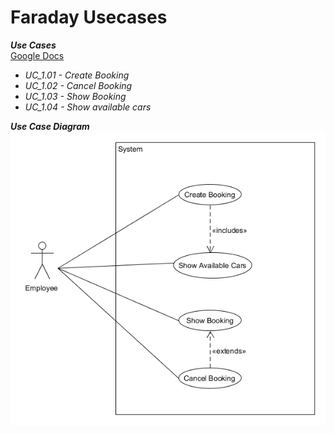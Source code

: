 # Faraday Usecases

**_Use Cases_**  
[Google Docs](https://docs.google.com/document/d/1I_2hVj5Oz-2WgbzDoKkLNzY6xRujO_hPqC7pevNv8YE/edit?usp=sharing)
* *UC_1.01 - Create Booking*
* *UC_1.02 - Cancel Booking*
* *UC_1.03 - Show Booking*
* *UC_1.04 - Show available cars*

**_Use Case Diagram_**  
![use case diagram](https://github.com/knockers-2019/Faraday/blob/master/Documents/Use%20Cases/UseCaseDiagram.png)






